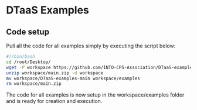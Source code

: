 # DTaaS Examples

## Code setup

Pull all the code for all examples simply by executing the script below:

```bash
#!/bin/bash
cd /root/Desktop/
wget -P workspace https://github.com/INTO-CPS-Association/DTaaS-examples/archive/refs/heads/main.zip
unzip workspace/main.zip -d workspace
mv workspace/DTaaS-examples-main workspace/examples
rm workspace/main.zip
```

The code for all examples is now setup in the workspace/examples folder and is ready for creation and execution. 

